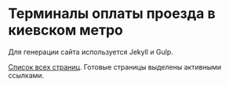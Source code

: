 # Терминалы оплаты проезда в киевском метро

Для генерации сайта используется Jekyll и Gulp.

[Список всех страниц](https://agentyzmin.github.io/metro-vending). Готовые страницы выделены активными ссылками.

